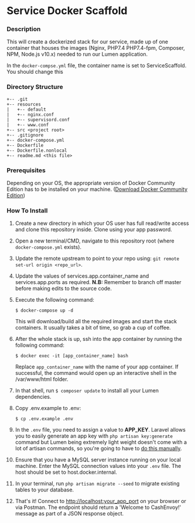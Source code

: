 # Service Docker Scaffold

### **Description**

This will create a dockerized stack for our service, made up of one container that houses the images (Nginx, PHP7.4 PHP7.4-fpm, Composer, NPM, Node.js v10.x) needed to run our Lumen application.

In the `docker-compse.yml` file, the container name is set to ServiceScaffold. You should change this

### **Directory Structure**
```
+-- .git
+-- resources
|   +-- default
|   +-- nginx.conf
|   +-- supervisord.conf
|   +-- www.conf
+-- src <project root>
+-- .gitignore
+-- docker-compose.yml
+-- Dockerfile
+-- Dockerfile.nonlocal
+-- readme.md <this file>
```

### **Prerequisites**

Depending on your OS, the appropriate version of Docker Community Edition has to be installed on your machine.  ([Download Docker Community Edition](https://hub.docker.com/search/?type=edition&offering=community))

### **How To Install**

1. Create a new directory in which your OS user has full read/write access and clone this repository inside. Clone using your app password.

2. Open a new terminal/CMD, navigate to this repository root (where `docker-compose.yml` exists).

3. Update the remote upstream to point to your repo using: `git remote set-url origin <repo_url>`.

4. Update the values of services.app.container_name and services.app.ports as required. **N.B:** Remember to branch off master before making edits to the source code.

5. Execute the following command:

    ```
    $ docker-compose up -d
    ```

    This will download/build all the required images and start the stack containers. It usually takes a bit of time, so grab a cup of coffee.

6. After the whole stack is up, ssh into the app container by running the following command:

    ```
    $ docker exec -it [app_container_name] bash
    ```
    Replace `app_container_name` with the name of your app container. If successful, the command would open up an interactive shell in the /var/www/html folder.

7. In that shell, run `$ composer update` to install all your Lumen dependencies.

8. Copy .env.example to .env:

    ```
    $ cp .env.example .env
    ```

9. In the `.env` file, you need to assign a value to **APP_KEY**. Laravel allows you to easily generate an app key with `php artisan key:generate` command but Lumen being extremely light weight doesn't come with a lot of artisan commands, so you're going to have to [do this manually](http://www.unit-conversion.info/texttools/random-string-generator/).

10. Ensure that you have a MySQL server instance running on your local machine. Enter the MySQL connection values into your `.env` file. The host should be set to host.docker.internal.

11. In your terminal, run `php artisan migrate --seed` to migrate existing tables to your database.

12. That's it! Connect to [http://localhost:your_app_port](http://localhost:your_app_port) on your browser or via Postman. The endpoint should return a 'Welcome to CashEnvoy!' message as part of a JSON response object.
